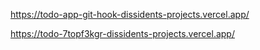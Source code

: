 https://todo-app-git-hook-dissidents-projects.vercel.app/

https://todo-7topf3kgr-dissidents-projects.vercel.app/
